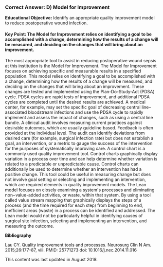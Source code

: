
### Correct Answer: D) Model for Improvement 

**Educational Objective:** Identify an appropriate quality improvement model to reduce postoperative wound infection.

#### **Key Point:** The Model for Improvement relies on identifying a goal to be accomplished with a change, determining how the results of a change will be measured, and deciding on the changes that will bring about an improvement.

The most appropriate tool to assist in reducing postoperative wound sepsis at this institution is the Model for Improvement. The Model for Improvement focuses on achieving specific and measurable results in a specified population. This model relies on identifying a goal to be accomplished with a change, determining how the results of a change will be measured, and deciding on the changes that will bring about an improvement. These changes are tested and implemented using the Plan-Do-Study-Act (PDSA) cycle. PDSA cycles are rapid tests of improvement, and additional PDSA cycles are completed until the desired results are achieved. A medical center, for example, may set the specific goal of decreasing central line–associated bloodstream infections and use the PDSA cycle to rapidly implement and assess the impact of changes, such as using a central line bundle.
A clinical audit involves measuring current practices against desirable outcomes, which are usually guideline based. Feedback is often provided at the individual level. The audit can identify deviations from desired care (for example, surgical infection rate) but does not establish a goal, an intervention, or a metric to gauge the success of the intervention for the purposes of systematically improving care.
A control chart is a commonly used quality improvement tool. Control charts graphically display variation in a process over time and can help determine whether variation is related to a predictable or unpredictable cause. Control charts can additionally be used to determine whether an intervention has had a positive change. This tool could be useful in measuring change but does not involve goal setting or selecting and implementing an intervention, which are required elements in quality improvement models.
The Lean model focuses on closely examining a system's processes and eliminating non−value-added activities, or waste, within that system. By using a tool called value stream mapping that graphically displays the steps of a process (and the time required for each step) from beginning to end, inefficient areas (waste) in a process can be identified and addressed. The Lean model would not be particularly helpful in identifying causes of surgical site infection, selecting and implementing an intervention, and measuring the outcome.

**Bibliography**

Lau CY. Quality improvement tools and processes. Neurosurg Clin N Am. 2015;26:177-87, viii. PMID: 25771273 doi: 10.1016/j.nec.2014.11.016

This content was last updated in August 2018.